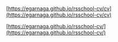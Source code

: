 [https://egarnaga.github.io/rsschool-cv/cv](https://egarnaga.github.io/rsschool-cv/cv)

[https://egarnaga.github.io/rsschool-cv/](https://egarnaga.github.io/rsschool-cv/)